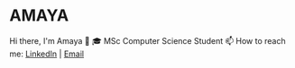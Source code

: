 # AMAYA
Hi there, I'm Amaya  👋 
🎓 MSc Computer Science Student 
📫 How to reach me: [LinkedIn](https://www.linkedin.com/in/amaya-mohan/) | [Email](mailto:amayamohan033@gmail.com)  
